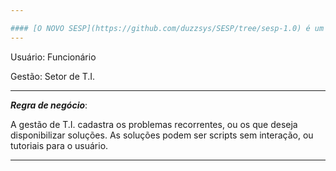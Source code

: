 ```yaml
---

#### [O NOVO SESP](https://github.com/duzzsys/SESP/tree/sesp-1.0) é um sistema 'maleável' ao escopo. Direcionado às gestões de T.I. de empresas.
---
```

Usuário: Funcionário

Gestão: Setor de T.I.

---
**_Regra de negócio_**: 

A gestão de T.I. cadastra os problemas recorrentes, ou os que deseja disponibilizar soluções. As soluções podem ser scripts sem interação, ou tutoriais para o usuário.


---